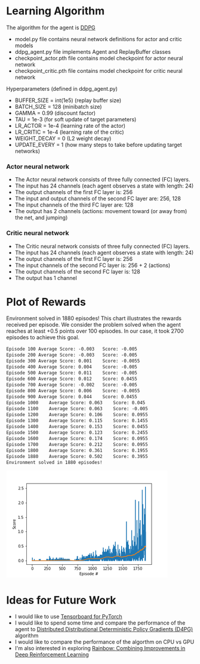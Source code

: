 # Learning Algorithm

The algorithm for the agent is [DDPG](https://arxiv.org/pdf/1509.02971.pdf)

* model.py file contains neural network definitions for actor and critic models
* ddpg_agent.py file implements Agent and ReplayBuffer classes
* checkpoint_actor.pth file contains model checkpoint for actor neural network
* checkpoint_critic.pth file contains model checkpoint for critic neural network

Hyperparameters (defined in ddpg_agent.py)

* BUFFER_SIZE = int(1e5)  (replay buffer size)
* BATCH_SIZE = 128        (minibatch size)
* GAMMA = 0.99            (discount factor)
* TAU = 1e-3              (for soft update of target parameters)
* LR_ACTOR = 1e-4         (learning rate of the actor)
* LR_CRITIC = 1e-4        (learning rate of the critic)
* WEIGHT_DECAY = 0        (L2 weight decay)
* UPDATE_EVERY = 1        (how many steps to take before updating target networks)

### Actor neural network

* The Actor neural network consists of three fully connected (FC) layers.
* The input has 24 channels (each agent observes a state with length: 24)
* The output channels of the first FC layer is: 256
* The input and output channels of the second FC layer are: 256, 128
* The input channels of the third FC layer are: 128
* The output has 2 channels (actions: movement toward (or away from) the net, and jumping)

### Critic neural network

* The Critic neural network consists of three fully connected (FC) layers.
* The input has 24 channels (each agent observes a state with length: 24)
* The output channels of the first FC layer is: 256
* The input channels of the second FC layer is: 256 + 2 (actions)
* The output channels of the second FC layer is: 128
* The output has 1 channel

# Plot of Rewards

Environment solved in 1880 episodes!
This chart illustrates the rewards received per episode. We consider the problem solved when the agent reaches at least +0.5 points over 100 episodes. In our case, it took 2700 episodes to achieve this goal.


```
Episode 100	Average Score: -0.003	Score: -0.005
Episode 200	Average Score: -0.003	Score: -0.005
Episode 300	Average Score: 0.001	Score: -0.0055
Episode 400	Average Score: 0.004	Score: -0.005
Episode 500	Average Score: 0.011	Score: -0.005
Episode 600	Average Score: 0.012	Score: 0.0455
Episode 700	Average Score: -0.002	Score: -0.005
Episode 800	Average Score: 0.006	Score: -0.0055
Episode 900	Average Score: 0.044	Score: 0.0455
Episode 1000	Average Score: 0.063	Score: 0.045
Episode 1100	Average Score: 0.063	Score: -0.005
Episode 1200	Average Score: 0.106	Score: 0.0955
Episode 1300	Average Score: 0.115	Score: 0.1455
Episode 1400	Average Score: 0.153	Score: 0.0455
Episode 1500	Average Score: 0.123	Score: 0.2455
Episode 1600	Average Score: 0.174	Score: 0.0955
Episode 1700	Average Score: 0.212	Score: 0.0955
Episode 1800	Average Score: 0.361	Score: 0.1955
Episode 1880	Average Score: 0.502	Score: 0.3955
Environment solved in 1880 episodes!
```

![Rewards per episode](rewards_per_episode.png)

# Ideas for Future Work

* I would like to use [Tensorboard for PyTorch](https://github.com/lanpa/tensorboardX)
* I would like to spend some time and compare the performance of the agent to [Distributed Distributional Deterministic Policy Gradients (D4PG)](https://openreview.net/forum?id=SyZipzbCb) algorithm
* I would like to compare the performance of the algorthm on CPU vs GPU
* I'm also interested in exploring [Rainbow: Combining Improvements in Deep Reinforcement Learning](https://arxiv.org/abs/1710.02298)
